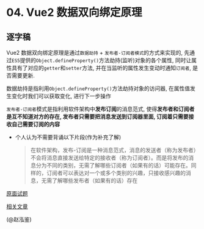 # 04. Vue2 数据双向绑定原理

## 逐字稿

Vue2 数据双向绑定原理是通过`数据劫持` + `发布者-订阅者模式`的方式来实现的, 先通过`ES5`提供的`Object.defineProperty()`方法劫持(监听)对象的各个属性, 同时让属性具有了对应的`getter`和`setter`方法, 并在当监听的属性发生变动时通知`订阅者`, 是否需要更新.

数据劫持是指利用`Object.defineProperty()`方法劫持对象的访问器, 在属性值发生变化时我们可以获取变化, 进行下一步操作

`发布者-订阅者`模式是指利用软件架构中**发布订阅**的消息范式, 使得**发布者和订阅者是互不知道对方的存在, 发布者只需要把消息发送到订阅器里面, 订阅着只需要接收自己需要订阅的内容**

- 个人认为不需要背诵以下片段(作为补充了解)
  > 在软件架构，发布-订阅是一种消息范式，消息的发送者（称为发布者）不会将消息直接发送给特定的接收者（称为订阅者）。而是将发布的消息分为不同的类别，无需了解哪些订阅者（如果有的话）可能存在。同样的，订阅者可以表达对一个或多个类别的兴趣，只接收感兴趣的消息，无需了解哪些发布者（如果有的话）存在

[原面试题](https://www.yuque.com/silence1224/zvw0fi/kcado0#1b503b33)

[相关文章](https://juejin.cn/post/7129795830764011527)

(@赵泓鉴)
